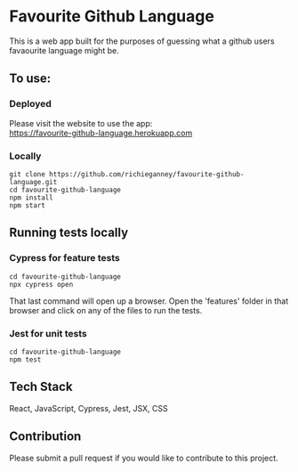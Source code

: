 # Favourite Github Language

This is a web app built for the purposes of guessing what a github users favaourite language might be.

## To use:

### Deployed

Please visit the website to use the app:  
https://favourite-github-language.herokuapp.com

### Locally

```
git clone https://github.com/richieganney/favourite-github-language.git
cd favourite-github-language
npm install
npm start
```

## Running tests locally

### Cypress for feature tests
```
cd favourite-github-language
npx cypress open
```
That last command will open up a browser. Open the 'features' folder in that browser and click on any of the files to run the tests.

### Jest for unit tests
```
cd favourite-github-language
npm test
```
## Tech Stack

React, JavaScript, Cypress, Jest, JSX, CSS

## Contribution

Please submit a pull request if you would like to contribute to this project.